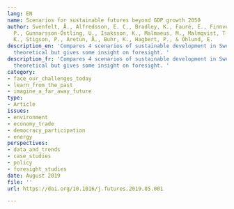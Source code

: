 ```yaml
---
lang: EN
name: Scenarios for sustainable futures beyond GDP growth 2050
author: Svenfelt, Å., Alfredsson, E. C., Bradley, K., Fauré, E., Finnveden, G., Fuehrer,
  P., Gunnarsson-Östling, U., Isaksson, K., Malmaeus, M., Malmqvist, T., Skånberg,
  K., Stigson, P., Aretun, Å., Buhr, K., Hagbert, P., & Öhlund, E.
description_en: 'Compares 4 scenarios of sustainable development in Sweden. Quite
  theoretical but gives some insight on foresight. '
description_fr: 'Compares 4 scenarios of sustainable development in Sweden. Quite
  theoretical but gives some insight on foresight. '
category:
- face_our_challenges_today
- learn_from_the_past
- imagine_a_far_away_future
type:
- Article
issues:
- environment
- economy_trade
- democracy_participation
- energy
perspectives:
- data_and_trends
- case_studies
- policy
- foresight_studies
date: August 2019
file: ''
url: https://doi.org/10.1016/j.futures.2019.05.001

---
```

